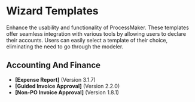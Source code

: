 # Wizard Templates
Enhance the usability and functionality of ProcessMaker. These templates offer seamless integration with various tools by allowing users to declare their accounts. Users can easily select a template of their choice, eliminating the need to go through the modeler.
## Accounting And Finance
- **[Expense Report]** (Version 3.1.7)
- **[Guided Invoice Approval]** (Version 2.2.0)
- **[Non-PO Invoice Approval]** (Version 1.8.1)
